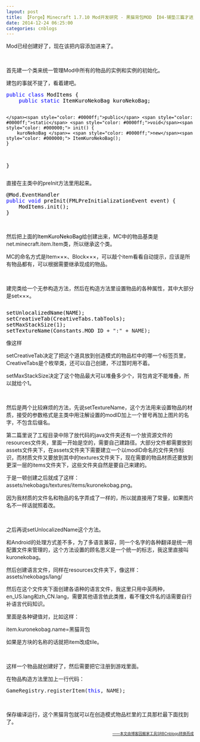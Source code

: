 ```yaml
---
layout: post
title: 【Forge】Minecraft 1.7.10 Mod开发研究 - 黑猫背包MOD 【04-铺垫三篇才进正题你说你有意思没意思】
date: 2014-12-24 06:25:00
categories: cnblogs
---
```


<p>Mod已经创建好了，现在该把内容添加进来了。</p>
<p>&nbsp;</p>
<p>首先建一个类来统一管理Mod中所有的物品的实例和实例的初始化。</p>
<p>建包的事就不提了，看着建吧。</p>
<div class="cnblogs_code">
<pre><span style="color: #0000ff;">public</span> <span style="color: #0000ff;">class</span><span style="color: #000000;"> ModItems {
    </span><span style="color: #0000ff;">public</span> <span style="color: #0000ff;">static</span><span style="color: #000000;"> ItemKuroNekoBag kuroNekoBag;
    
    </span><span style="color: #0000ff;">public</span> <span style="color: #0000ff;">static</span> <span style="color: #0000ff;">void</span><span style="color: #000000;"> init() {
        kuroNekoBag </span>= <span style="color: #0000ff;">new</span><span style="color: #000000;"> ItemKuroNekoBag();
    }
}</span></pre>
</div>
<p>直接在主类中的preInit方法里用起来。</p>
<div class="cnblogs_code">
<pre><span style="color: #000000;">@Mod.EventHandler
</span><span style="color: #0000ff;">public</span> <span style="color: #0000ff;">void</span><span style="color: #000000;"> preInit(FMLPreInitializationEvent event) {
    ModItems.init();
}</span></pre>
</div>
<p>&nbsp;</p>
<p>然后把上面的<span style="color: #000000;">ItemKuroNekoBag</span>给创建出来，MC中的物品基类是net.minecraft.item.Item类，所以继承这个类。</p>
<p>MC的命名方式是Item&times;&times;&times;、Block&times;&times;&times;，可以敲个item看看自动提示，应该是所有物品都有，可以根据需要继承现成的物品。</p>
<p>&nbsp;</p>
<p>建完类给一个无参构造方法，然后在构造方法里设置物品的各种属性，其中大部分是set&times;&times;&times;。</p>
<div class="cnblogs_code" onclick="cnblogs_code_show('ccd4306e-694c-4d47-8d62-ba7f4dc1da6d')"><img id="code_img_closed_ccd4306e-694c-4d47-8d62-ba7f4dc1da6d" class="code_img_closed" src="http://images.cnblogs.com/OutliningIndicators/ContractedBlock.gif" alt="" /><img id="code_img_opened_ccd4306e-694c-4d47-8d62-ba7f4dc1da6d" class="code_img_opened" style="display: none;" onclick="cnblogs_code_hide('ccd4306e-694c-4d47-8d62-ba7f4dc1da6d',event)" src="http://images.cnblogs.com/OutliningIndicators/ExpandedBlockStart.gif" alt="" />
<div id="cnblogs_code_open_ccd4306e-694c-4d47-8d62-ba7f4dc1da6d" class="cnblogs_code_hide">
<pre><span style="color: #000000;">setUnlocalizedName(NAME);
setCreativeTab(CreativeTabs.tabTools);
setMaxStackSize(</span>1<span style="color: #000000;">);
setTextureName(Constants.MOD_ID </span>+ ":" + NAME);</pre>
</div>
<span class="cnblogs_code_collapse">像这样</span></div>
<p>setCreativeTab决定了把这个道具放到创造模式的物品栏中的哪一个标签页里，CreativeTabs是个枚举类，还可以自己创建，不过暂时用不着。</p>
<p>setMaxStackSize决定了这个物品最大可以堆叠多少个，背包肯定不能堆叠，所以就给个1。</p>
<p>&nbsp;</p>
<p>然后是两个比较麻烦的方法，先说setTextureName，这个方法用来设置物品的材质，接受的参数格式是主类中用注解设置的modID加上一个冒号再加上图片的名字，不包含后缀名。</p>
<p>第二篇里说了工程目录中除了放代码的java文件夹还有一个放资源文件的resources文件夹，里面一开始是空的，需要自己建路径。大部分文件都需要放到assets文件夹下，在assets文件夹下需要建立一个以modID命名的文件夹作标识，而材质文件又要放到其中的textures文件夹下，现在需要的物品材质还要放到更深一层的items文件夹下，这些文件夹自然是要自己来建的。</p>
<p>于是一顿创建之后就成了这样：assets/nekobags/textures/items/kuronekobag.png。</p>
<p>因为我材质的文件名和物品的名字弄成了一样的，所以就直接用了常量，如果图片名不一样话就照着改。</p>
<p>&nbsp;</p>
<p>之后再说setUnlocalizedName这个方法。</p>
<p>和Android的处理方式差不多，为了多语言兼容，同一个名字的各种翻译是统一用配置文件来管理的，这个方法设置的顾名思义是一个统一的标志，我这里直接叫kuronekobag。</p>
<p>然后创建语言文件，同样在resources文件夹下，像这样：assets/nekobags/lang/</p>
<p>然后在这个文件夹下面创建各语种的语言文件，我这里只用中英两种，en_US.lang和zh_CN.lang，需要其他语言依此类推，看不懂文件名的话需要自行补语言代码知识。</p>
<p>里面是各种键值对，比如这样：</p>
<p>item.kuronekobag.name=黑猫背包</p>
<p>如果是方块的名称的话就把item改成tile。</p>
<p>&nbsp;</p>
<p>这样一个物品就创建好了，然后需要把它注册到游戏里面。</p>
<p>在物品构造方法里加上一行代码：</p>
<div class="cnblogs_code">
<pre>GameRegistry.registerItem(<span style="color: #0000ff;">this</span>, NAME);</pre>
</div>
<p>&nbsp;</p>
<p>保存编译运行，这个黑猫背包就可以在创造模式物品栏里的工具那栏最下面找到了。</p>

<div align=right><a href="https://github.com/mlxy/SRBCnblogs"><font size=1>——本文由博客园搬家工具SRBCnblogs转换而成</font></a></div>